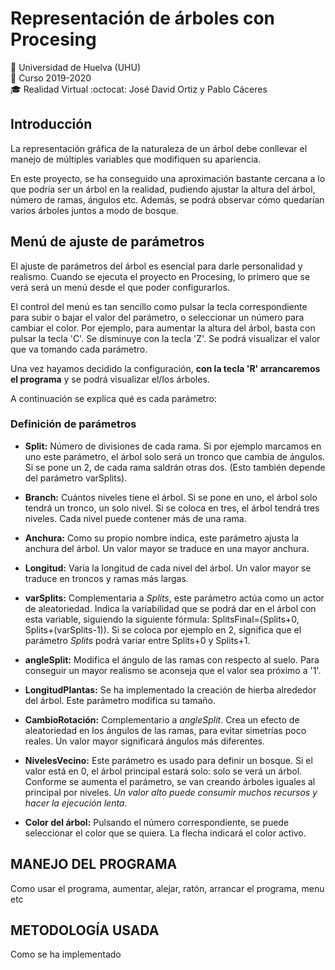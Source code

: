 # Representación de árboles con Procesing
:office: Universidad de Huelva (UHU)  
:calendar: Curso 2019-2020  
:mortar_board: Realidad Virtual 
:octocat: José David Ortiz y Pablo Cáceres

## Introducción
La representación gráfica de la naturaleza de un árbol debe conllevar el manejo de múltiples variables que modifiquen su apariencia.

En este proyecto, se ha conseguido una aproximación bastante cercana a lo que podría ser un árbol en la realidad, pudiendo ajustar la altura del árbol, número de ramas, ángulos etc. Además, se podrá observar cómo quedarían varios árboles juntos a modo de bosque.

## Menú de ajuste de parámetros
El ajuste de parámetros del árbol es esencial para darle personalidad y realismo. Cuando se ejecuta el proyecto en Procesing, lo primero que se verá será un menú desde el que poder configurarlos.

El control del menú es tan sencillo como pulsar la tecla correspondiente para subir o bajar el valor del parámetro, o seleccionar un número para cambiar el color. Por ejemplo, para aumentar la altura del árbol, basta con pulsar la tecla 'C'. Se disminuye con la tecla 'Z'. Se podrá visualizar el valor que va tomando cada parámetro. 

Una vez hayamos decidido la configuración, **con la tecla 'R' arrancaremos el programa** y se podrá visualizar el/los árboles.

A continuación se explica qué es cada parámetro:
### Definición de parámetros
* **Split:** Número de divisiones de cada rama. Si por ejemplo marcamos en uno este parámetro, el árbol solo será un tronco que cambia de ángulos. Si se pone un 2, de cada rama saldrán otras dos. (Esto también depende del parámetro varSplits).

* **Branch:** Cuántos niveles tiene el árbol. Si se pone en uno, el árbol solo tendrá un tronco, un solo nivel. Si se coloca en tres, el árbol tendrá tres niveles. Cada nivel puede contener más de una rama.

* **Anchura:** Como su propio nombre indica, este parámetro ajusta la anchura del árbol. Un valor mayor se traduce en una mayor anchura.

* **Longitud:** Varía la longitud de cada nivel del árbol. Un valor mayor se traduce en troncos y ramas más largas.

* **varSplits:** Complementaria a *Splits*, este parámetro actúa como un actor de aleatoriedad. Indica la variabilidad que se podrá dar en el árbol con esta variable, siguiendo la siguiente fórmula: SplitsFinal=(Splits+0, Splits+(varSplits-1)). Si se coloca por ejemplo en 2, significa que el parámetro *Splits* podrá variar entre Splits+0 y Splits+1. 

* **angleSplit:** Modifica el ángulo de las ramas con respecto al suelo. Para conseguir un mayor realismo se aconseja que el valor sea próximo a '1'.

* **LongitudPlantas:** Se ha implementado la creación de hierba alrededor del árbol. Este parámetro modifica su tamaño.

* **CambioRotación:** Complementario a *angleSplit*. Crea un efecto de aleatoriedad en los ángulos de las ramas, para evitar simetrías poco reales. Un valor mayor significará ángulos más diferentes.

* **NivelesVecino:** Este parámetro es usado para definir un bosque. Si el valor está en 0, el árbol principal estará solo: solo se verá un árbol. Conforme se aumenta el parámetro, se van creando árboles iguales al principal por niveles. *Un valor alto puede consumir muchos recursos y hacer la ejecución lenta*.

* **Color del árbol:** Pulsando el número correspondiente, se puede seleccionar el color que se quiera. La flecha indicará el color activo.


## MANEJO DEL PROGRAMA
Como usar el programa, aumentar, alejar, ratón, arrancar el programa, menu etc
## METODOLOGÍA USADA
Como se ha implementado
